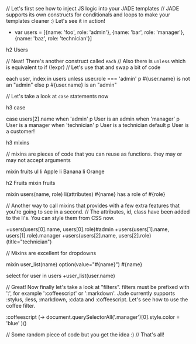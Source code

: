 // Let's first see how to inject JS logic into your JADE templates
// JADE supports its own constructs for conditionals and loops to make your templates cleaner :) Let's see it in action!

- var users = [{name: 'foo', role: 'admin'}, {name: 'bar', role: 'manager'}, {name: 'baz', role: 'technician'}]

h2 Users

// Neat! There's another construct called `each`
// Also there is `unless` which is equivalent to if (!expr)
// Let's use that and swap a bit of code

each user, index in users
	unless user.role === 'admin'
		p #{user.name} is not an "admin"
	else
		p #{user.name} is an "admin"

// Let's take a look at `case` statements now

h3 case

case users[2].name
	when 'admin'
		p User is an admin
	when 'manager'
		p User is a manager
	when 'technician'
		p User is a technician
	default
		p User is a customer!

h3 mixins

// mixins are pieces of code that you can reuse as functions. they may or may not accept arguments

mixin fruits
	ul
		li Apple
		li Banana
		li Orange

h2 Fruits
mixin fruits

mixin users(name, role)
	li(attributes) #{name} has a role of #{role}

// Another way to call mixins that provides with a few extra features that you're going to see in a second.
// The attributes, id, class have been added to the li's. You can style them from CSS now.

+users(users[0].name, users[0].role)#admin
+users(users[1].name, users[1].role).manager
+users(users[2].name, users[2].role)(title="technician")

// Mixins are excellent for dropdowns

mixin user_list(name)
	option(value="#{name}") #{name}

select
	for user in users
		+user_list(user.name)

// Great! Now finally let's take a look at "filters". filters must be prefixed with ':', for example ':coffeescript' or ':markdown'. Jade currently supports :stylus, :less, :markdown, :cdata and :coffeescript. Let's see how to use the coffee filter.

:coffeescript
	(->
		document.querySelectorAll('.manager')[0].style.color = 'blue'
	)()

// Some random piece of code but you get the idea :)
// That's all!

